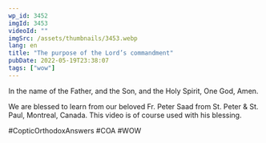 ```yaml
---
wp_id: 3452
imgId: 3453
videoId: ""
imgSrc: /assets/thumbnails/3453.webp
lang: en
title: "The purpose of the Lord’s commandment"
pubDate: 2022-05-19T23:38:07
tags: ["wow"]
---
```


<!-- page: 6 -->

<p>In the name of the Father, and the Son, and the Holy Spirit, One God, Amen. </p>
<p>We are blessed to learn from our beloved Fr. Peter Saad from St. Peter & St. Paul, Montreal, Canada. This video is of course used with his blessing.</p>
<p>#CopticOrthodoxAnswers #COA #WOW</p>
